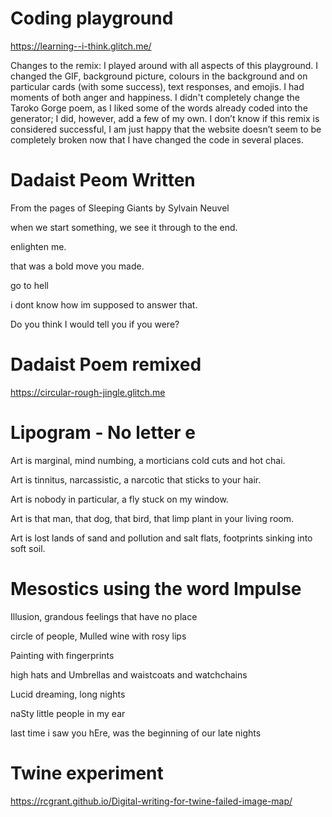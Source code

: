 # Coding playground
https://learning--i-think.glitch.me/

</p>Changes to the remix: I played around with all aspects of this playground. I changed the GIF, background picture, colours in the background and on particular cards (with some success), text responses, and emojis. I had moments of both anger and happiness. I didn't completely change the Taroko Gorge poem, as I liked some of the words already coded into the generator; I did, however, add a few of my own. I don’t know if this remix is considered successful, I am just happy that the website doesn’t seem to be completely broken now that I have changed the code in several places.
</p>

# Dadaist Peom Written
</p>From the pages of Sleeping Giants by Sylvain Neuvel
</p>when we start something, we see it through to the end.</p>
</p>enlighten me.</p>
</p>that was a bold move you made.</p>
</p>go to hell</p>
</p>i dont know how im supposed to answer that.</p>
</p>Do you think I would tell you if you were?</p>

# Dadaist Poem remixed
https://circular-rough-jingle.glitch.me

# Lipogram - No letter e
</p>Art is marginal, mind numbing, a morticians cold cuts and hot chai.</p>
</p>Art is tinnitus, narcassistic, a narcotic that sticks to your hair.</p>
</p>Art is nobody in particular, a fly stuck on my window.</p>
</p>Art is that man, that dog, that bird, that limp plant in your living room.</p> 
</p>Art is lost lands of sand and pollution and salt flats, footprints sinking into soft soil.</p>

# Mesostics using the word Impulse
</p>Illusion, grandous feelings that have no place</p>
</p>circle of people, Mulled wine with rosy lips</p>
</p>Painting with fingerprints</p>
</p>high hats and Umbrellas and waistcoats and watchchains</p>
</p>Lucid dreaming, long nights</p>
</p>naSty little people in my ear</p>
</p>last time i saw you hEre, was the beginning of our late nights</p>

# Twine experiment

https://rcgrant.github.io/Digital-writing-for-twine-failed-image-map/

